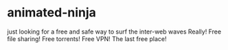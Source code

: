 # animated-ninja
just looking for a free and safe way to surf the inter-web waves
Really! Free file sharing! Free torrents! Free VPN! The last free place!
